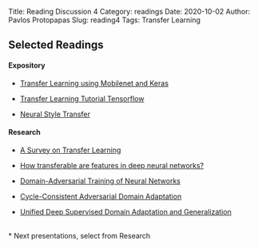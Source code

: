 Title: Reading Discussion 4
Category: readings
Date: 2020-10-02
Author: Pavlos Protopapas
Slug: reading4
Tags: Transfer Learning


## Selected Readings
#### Expository	
- [Transfer Learning using Mobilenet and Keras](https://towardsdatascience.com/transfer-learning-using-mobilenet-and-keras-c75daf7ff299)

- [Transfer Learning Tutorial Tensorflow](https://www.tensorflow.org/tutorials/images/transfer_learning)

- [Neural Style Transfer](https://blog.tensorflow.org/2018/08/neural-style-transfer-creating-art-with-deep-learning.html)


#### Research  

- [A Survey on Transfer Learning](https://www.cse.ust.hk/~qyang/Docs/2009/tkde_transfer_learning.pdf)

- [How transferable are features in deep neural networks?](https://arxiv.org/pdf/1411.1792.pdf)

- [Domain-Adversarial Training of Neural Networks](https://arxiv.org/abs/1505.07818)

- [Cycle-Consistent Adversarial Domain Adaptation](http://proceedings.mlr.press/v80/hoffman18a.html)

- [Unified Deep Supervised Domain Adaptation and Generalization](http://vision.csee.wvu.edu/~motiian/papers/CCSA.pdf)


<br>
* Next presentations, select from Research
